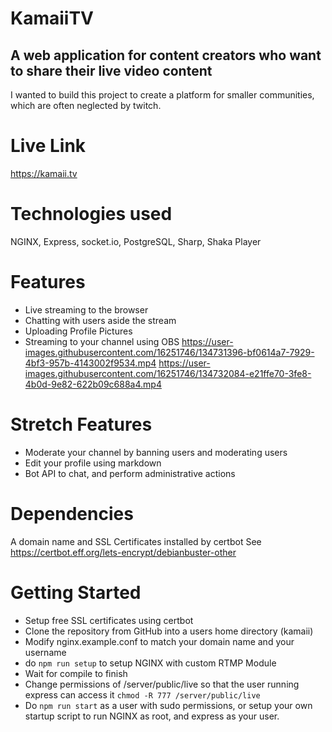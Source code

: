 # KamaiiTV
## A web application for content creators who want to share their live video content
I wanted to build this project to create a platform for smaller communities, which are often neglected by twitch.
# Live Link
https://kamaii.tv
# Technologies used
NGINX, Express, socket.io, PostgreSQL, Sharp, Shaka Player
# Features
* Live streaming to the browser
* Chatting with users aside the stream
* Uploading Profile Pictures
* Streaming to your channel using OBS
https://user-images.githubusercontent.com/16251746/134731396-bf0614a7-7929-4bf3-957b-4143002f9534.mp4
https://user-images.githubusercontent.com/16251746/134732084-e21ffe70-3fe8-4b0d-9e82-622b09c688a4.mp4
# Stretch Features
* Moderate your channel by banning users and moderating users
* Edit your profile using markdown
* Bot API to chat, and perform administrative actions
# Dependencies
A domain name and SSL Certificates installed by certbot
See https://certbot.eff.org/lets-encrypt/debianbuster-other
# Getting Started
* Setup free SSL certificates using certbot
* Clone the repository from GitHub into a users home directory (kamaii)
* Modify nginx.example.conf to match your domain name and your username
* do `npm run setup` to setup NGINX with custom RTMP Module
* Wait for compile to finish
* Change permissions of /server/public/live so that the user running express can access it 
`chmod -R 777 /server/public/live`
* Do `npm run start` as a user with sudo permissions, or setup your own startup script to run NGINX as root, and express as your user.
